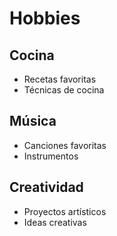 # Hobbies

## Cocina
- Recetas favoritas
- Técnicas de cocina

## Música
- Canciones favoritas
- Instrumentos

## Creatividad
- Proyectos artísticos
- Ideas creativas